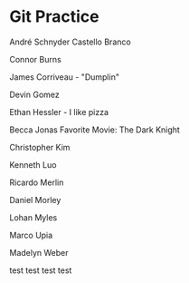 # Git Practice

André Schnyder Castello Branco

Connor Burns

James Corriveau - "Dumplin"

Devin Gomez

Ethan Hessler - I like pizza

Becca Jonas Favorite Movie: The Dark Knight

Christopher Kim

Kenneth Luo

Ricardo Merlin

Daniel Morley

Lohan Myles

Marco Upia

Madelyn Weber

test test test test
